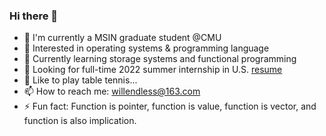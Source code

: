 ### Hi there 👋

<!--
**Willendless/Willendless** is a ✨ _special_ ✨ repository because its `README.md` (this file) appears on your GitHub profile.

Here are some ideas to get you started:

- 🔭 I’m currently working on ...
- 🌱 I’m currently learning ...
- 👯 I’m looking to collaborate on ...
- 🤔 I’m looking for help with ...
- 💬 Ask me about ...
- 📫 How to reach me: ...
- 😄 Pronouns: ...
- ⚡ Fun fact: ...
-->

- 🌈 I'm currently a MSIN graduate student @CMU
- 🔭 Interested in operating systems & programming language
- 🌱 Currently learning storage systems and functional programming
- 🚀 Looking for full-time 2022 summer internship in U.S. [resume](https://willendless.github.io/assets/resume/resume.pdf)
- 🏓 Like to play table tennis...
- 📫 How to reach me: willendless@163.com
- ⚡ Fun fact: Function is pointer, function is value, function is vector, and function is also implication.
